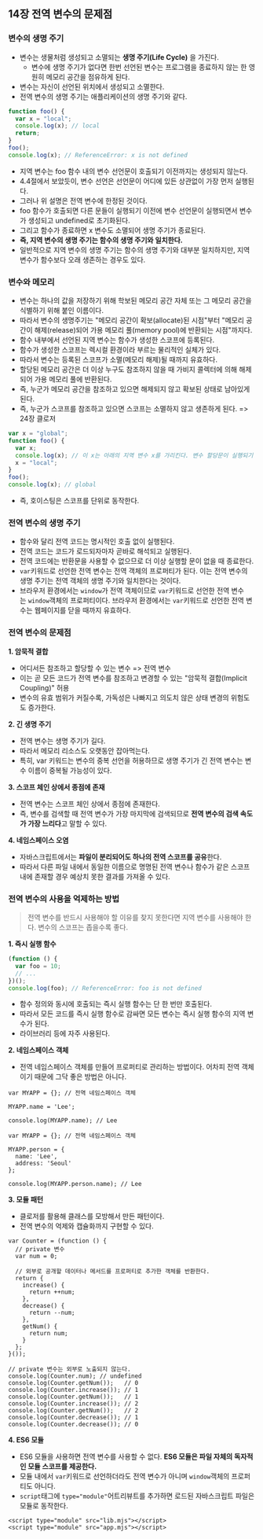 ## 14장 전역 변수의 문제점

### 변수의 생명 주기

- 변수는 생물처럼 생성되고 소멸되는 **생명 주기(Life Cycle)** 을 가진다.
  - 변수에 생명 주기가 없다면 한번 선언된 변수는 프로그램을 종료하지 않는 한 영원히 메모리 공간을 점유하게 된다.
- 변수는 자신이 선언된 위치에서 생성되고 소멸한다.
- 전역 변수의 생명 주기는 애플리케이션의 생명 주기와 같다.

```javascript
function foo() {
  var x = "local";
  console.log(x); // local
  return;
}
foo();
console.log(x); // ReferenceError: x is not defined
```

- 지역 변수는 foo 함수 내의 변수 선언문이 호출되기 이전까지는 생성되지 않는다.
- 4.4절에서 보았듯이, 변수 선언은 선언문이 어디에 있든 상관없이 가장 먼저 실행된다.
- 그러나 위 설명은 전역 변수에 한정된 것이다.
- foo 함수가 호출되면 다른 문들이 실행되기 이전에 변수 선언문이 실행되면서 변수가 생성되고 undefined로 초기화된다.
- 그리고 함수가 종료하면 x 변수도 소멸되어 생명 주기가 종료된다.
- **즉, 지역 변수의 생명 주기는 함수의 생명 주기와 일치한다.**
- 일반적으로 지역 변수의 생명 주기는 함수의 생명 주기와 대부분 일치하지만, 지역 변수가 함수보다 오래 생존하는 경우도 있다.

### 변수와 메모리

- 변수는 하나의 값을 저장하기 위해 학보된 메모리 공간 자체 또는 그 메모리 공간을 식별하기 위해 붙인 이름이다.
- 따라서 변수의 생명주기는 "메모리 공간이 확보(allocate)된 시점"부터 "메모리 공간이 해제(release)되어 가용 메모리 풀(memory pool)에 반환되는 시점"까지다.
- 함수 내부에서 선언된 지역 변수는 함수가 생성한 스코프에 등록된다.
- 함수가 생성한 스코프는 렉시컬 환경이라 부르는 물리적인 실체가 있다.
- 따라서 변수는 등록된 스코프가 소멸(메모리 해제)될 때까지 유효하다.
- 할당된 메모리 공간은 더 이상 누구도 참조하지 않을 때 가비지 콜렉터에 의해 해제되어 가용 메모리 풀에 반환된다.
- 즉, 누군가 메모리 공간을 참조하고 있으면 해제되지 않고 확보된 상태로 남아있게 된다.
- 즉, 누군가 스코프를 참조하고 있으면 스코프는 소멸하지 않고 생존하게 된다. => 24장 클로저

```javascript
var x = "global";
function foo() {
  var x;
  console.log(x); // 이 x는 아래의 지역 변수 x를 가리킨다. 변수 할당문이 실행되기 전까지는 undefined 값을 갖는다.
  x = "local";
}
foo();
console.log(x); // global
```

- 즉, 호이스팅은 스코프를 단위로 동작한다.

### 전역 변수의 생명 주기

- 함수와 달리 전역 코드는 명시적인 호출 없이 실행된다.
- 전역 코드는 코드가 로드되자마자 곧바로 해석되고 실행된다.
- 전역 코드에는 반환문을 사용할 수 없으므로 더 이상 실행할 문이 없을 때 종료한다.
- `var`키워드로 선언한 전역 변수는 전역 객체의 프로퍼티가 된다. 이는 전역 변수의 생명 주기는 전역 객체의 생명 주기와 일치한다는 것이다.
- 브라우저 환경에서는 `window`가 전역 객체이므로 `var`키워드로 선언한 전역 변수는 `window`객체의 프로퍼티이다. 브라우저 환경에서는 `var`키워드로 선언한 전역 변수는 웹페이지를 닫을 때까지 유효하다.

### 전역 변수의 문제점

**1. 암묵적 결합**

- 어디서든 참조하고 할당할 수 있는 변수 => 전역 변수
- 이는 곧 모든 코드가 전역 변수를 참조하고 변경할 수 있는 "암묵적 결합(Implicit Coupling)" 허용
- 변수의 유효 범위가 커질수록, 가독성은 나빠지고 의도치 않은 상태 변경의 위험도도 증가한다.

**2. 긴 생명 주기**

- 전역 변수는 생명 주기가 길다.
- 따라서 메모리 리소스도 오랫동안 잡아먹는다.
- 특히, var 키워드는 변수의 중복 선언을 허용하므로 생명 주기가 긴 전역 변수는 변수 이름이 중복될 가능성이 있다.

**3. 스코프 체인 상에서 종점에 존재**

- 전역 변수는 스코프 체인 상에서 종점에 존재한다.
- 즉, 변수를 검색할 때 전역 변수가 가장 마지막에 검색되므로 **전역 변수의 검색 속도가 가장 느리다**고 말할 수 있다.

**4. 네임스페이스 오염**

- 자바스크립트에서는 **파일이 분리되어도 하나의 전역 스코프를 공유**한다.
- 따라서 다른 파일 내에서 동일한 이름으로 명명된 전역 변수나 함수가 같은 스코프 내에 존재할 경우 예상치 못한 결과를 가져올 수 있다.

### 전역 변수의 사용을 억제하는 방법

> 전역 변수를 반드시 사용해야 할 이유를 찾지 못한다면 지역 변수를 사용해야 한다. 변수의 스코프는 좁을수록 좋다.

**1. 즉시 실행 함수**

```javascript
(function () {
  var foo = 10;
  // ...
})();
console.log(foo); // ReferenceError: foo is not defined
```

- 함수 정의와 동시에 호출되는 즉시 실행 함수는 단 한 번만 호출된다.
- 따라서 모든 코드를 즉시 실행 함수로 감싸면 모든 변수는 즉시 실행 함수의 지역 변수가 된다.
- 라이브러리 등에 자주 사용된다.

**2. 네임스페이스 객체**

- 전역 네임스페이스 객체를 만들어 프로퍼티로 관리하는 방법이다. 어차피 전역 객체이기 때문에 그닥 좋은 방법은 아니다.

```
var MYAPP = {}; // 전역 네임스페이스 객체

MYAPP.name = 'Lee';

console.log(MYAPP.name); // Lee
```

```
var MYAPP = {}; // 전역 네임스페이스 객체

MYAPP.person = {
  name: 'Lee',
  address: 'Seoul'
};

console.log(MYAPP.person.name); // Lee
```

**3. 모듈 패턴**

- 클로저를 활용해 클래스를 모방해서 만든 패턴이다.
- 전역 변수의 억제와 캡슐화까지 구현할 수 있다.

```
var Counter = (function () {
  // private 변수
  var num = 0;

  // 외부로 공개할 데이터나 메서드를 프로퍼티로 추가한 객체를 반환한다.
  return {
    increase() {
      return ++num;
    },
    decrease() {
      return --num;
    },
    getNum() {
      return num;
    }
  };
}());

// private 변수는 외부로 노출되지 않는다.
console.log(Counter.num); // undefined
console.log(Counter.getNum());   // 0
console.log(Counter.increase()); // 1
console.log(Counter.getNum());   // 1
console.log(Counter.increase()); // 2
console.log(Counter.getNum());   // 2
console.log(Counter.decrease()); // 1
console.log(Counter.decrease()); // 0
```

**4. ES6 모듈**

- ES6 모듈을 사용하면 전역 변수를 사용할 수 없다. **ES6 모듈은 파일 자체의 독자적인 모듈 스코프를 제공한다.**
- 모듈 내에서 `var`키워드로 선언하더라도 전역 변수가 아니며 `window`객체의 프로퍼티도 아니다.
- `script`태그에 `type="module"`어트리뷰트를 추가하면 로드된 자바스크립트 파일은 모듈로 동작한다.

```
<script type="module" src="lib.mjs"></script>
<script type="module" src="app.mjs"></script>
```
